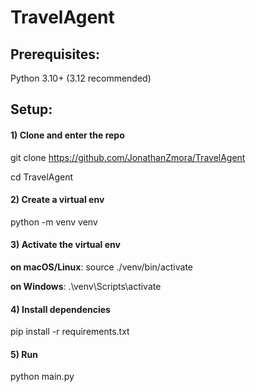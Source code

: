 # TravelAgent

## Prerequisites:
Python 3.10+ (3.12 recommended)

## Setup:

#### 1) Clone and enter the repo
git clone https://github.com/JonathanZmora/TravelAgent

cd TravelAgent

#### 2) Create a virtual env
python -m venv venv

#### 3) Activate the virtual env
**on macOS/Linux**: source ./venv/bin/activate

**on Windows**: .\venv\Scripts\activate

#### 4) Install dependencies
pip install -r requirements.txt

#### 5) Run
python main.py
